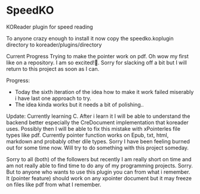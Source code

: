 # SpeedKO
KOReader plugin for speed reading

To anyone crazy enough to install it now
copy the speedko.koplugin directory to koreader/plugins/directory

Current Progress
Trying to make the pointer work on pdf. Oh wow my first like on a repository. I am so excited!🥳. Sorry for slacking off a bit but I will return to this project as soon as I can.

Progress:

* Today the sixth iteration of the idea how to make it work failed miserably i have last one approach to try.
* The idea kinda works but it needs a bit of polishing..

Update:
Currently learning C. After i learn it I will be able to understand the backend better especially the CreDocument implementation that koreader uses. Possibly then I will be able to fix this mistake with xPointerles file types like pdf. Currently pointer function works on Epub, txt, html, markdown and probably other dile types. Sorry I have been feeling burned out for some time now. Will try to do something with this project someday.

Sorry to all (both) of the followers but recently I am really short on time and am not really able to find time to do any of my programming projects. Sorry. But to anyone who wants to use this plugin you can from what i remember. It (pointer feature) should work on any xpointer document but it may freeze on files like pdf from what I remember.



